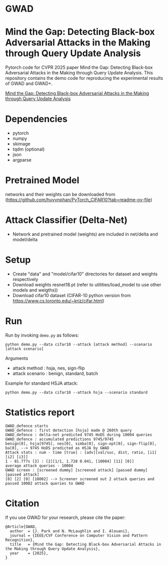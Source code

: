 # GWAD
# Mind the Gap: Detecting Black-box Adversarial Attacks in the Making through Query Update Analysis
Pytorch code for CVPR 2025 paper Mind the Gap: Detecting Black-box Adversarial Attacks in the Making through Query Update Analysis. This repository contains the demo code for reproducing the experimental results of GWAD and GWAD+. 

 [Mind the Gap: Detecting Black-box Adversarial Attacks in the Making through Query Update Analysis]([https://openaccess.thecvf.com/content/WACV2024/papers/Park_Hard-Label_Based_Small_Query_Black-Box_Adversarial_Attack_WACV_2024_paper.pdf](https://openaccess.thecvf.com/content/CVPR2025/papers/Park_Mind_the_Gap_Detecting_Black-box_Adversarial_Attacks_in_the_Making_CVPR_2025_paper.pdf))
# Dependencies
- pytorch
- numpy
- skimage
- tqdm (optional)
- json
- argparse

# Pretrained Model
networks and their weights can be downloaded from (https://github.com/huyvnphan/PyTorch_CIFAR10?tab=readme-ov-file)

# Attack Classifier (Delta-Net)
- Network and pretrained model (weights) are included in net/delta and model/delta

# Setup 
- Create "data" and "model/cifar10" directories for dataset and weights respectively
- Download weights resnet18.pt (refer to utilities/load_model to use other models and weigths))
- Download cifar10 dataset (CIFAR-10 python version from https://www.cs.toronto.edu/~kriz/cifar.html)

# Run
Run by invoking `demo.py` as follows:

`python demo.py --data cifar10 --attack [attack method] --scenario [attack scenario]`

Arguments 
- attack method   : hsja, nes, sign-flip
- attack scenario : benign, standard, batch

Example for standard HSJA attack: 

`python demo.py --data cifar10 --attack hsja --scenario standard`

# Statistics report
```
GWAD_defence starts
GWAD_defence : first detection [hsja] made @ 260th query
GWAD_defence : delta-net predicted 9745 HoDS during 10004 queries
GWAD_defence : accumulated predictions 9745/9745
benign[0], hsja[9745], nes[0], simba[0], sign-opt[0], sign-flip[0], ba[0], --> 9745 HoDS predicted as HSJA by GWAD
Attack stats : num - time [true] : [adv][val/suc, dist, ratio, [i1] [i2] [i3]]
1 - 81.777s [3] : [2][1/1, 1.728 0.041, [10004] [11] [0]]
average attack queries - 10004  
GWAD screen : [screened dummy] [screened attack] [passed dummy] [passed attack]
[0] [2] [0] [10002] --> Screener screened out 2 attack queries and passed 10002 attack queries to GWAD
```

# Citation
If you use GWAD for your research, please cite the paper:
```
@Article{GWAD,
  author  = {J. Park and N. McLaughlin and I. Alouani},  
  journal = {IEEE/CVF Conference on Computer Vision and Pattern Recognition},
  title   = {Mind the Gap: Detecting Black-box Adversarial Attacks in the Making through Query Update Analysis},
  year    = {2025},
}
```
